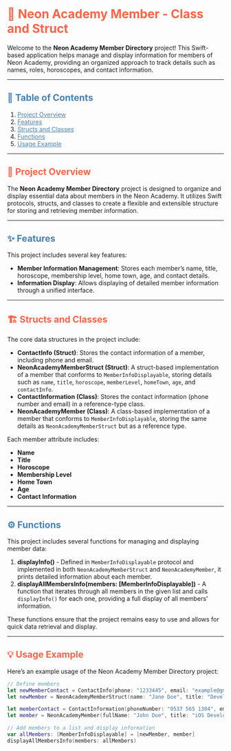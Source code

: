 <h1 style="color:#FF6347;">🌟 Neon Academy Member - Class and Struct </h1>

Welcome to the **Neon Academy Member Directory** project! This Swift-based application helps manage and display information for members of Neon Academy, providing an organized approach to track details such as names, roles, horoscopes, and contact information.

---

<h2 style="color:#4682B4;">📜 Table of Contents</h2>

1. <a href="#project-overview" style="color:#4682B4;">Project Overview</a>
2. <a href="#features" style="color:#4682B4;">Features</a>
3. <a href="#structs-and-classes" style="color:#4682B4;">Structs and Classes</a>
4. <a href="#functions" style="color:#4682B4;">Functions</a>
5. <a href="#usage-example" style="color:#4682B4;">Usage Example</a>

---

<h2 id="project-overview" style="color:#FF6347;">📖 Project Overview</h2>

The **Neon Academy Member Directory** project is designed to organize and display essential data about members in the Neon Academy. It utilizes Swift protocols, structs, and classes to create a flexible and extensible structure for storing and retrieving member information.

---

<h2 id="features" style="color:#4682B4;">✨ Features</h2>

This project includes several key features:

- **Member Information Management**: Stores each member’s name, title, horoscope, membership level, home town, age, and contact details.
- **Information Display**: Allows displaying of detailed member information through a unified interface.

---

<h2 id="structs-and-classes" style="color:#FF6347;">🏗️ Structs and Classes</h2>

The core data structures in the project include:

- **ContactInfo (Struct)**: Stores the contact information of a member, including phone and email.
- **NeonAcademyMemberStruct (Struct)**: A struct-based implementation of a member that conforms to `MemberInfoDisplayable`, storing details such as `name`, `title`, `horoscope`, `memberLevel`, `homeTown`, `age`, and `contactInfo`.
- **ContactInformation (Class)**: Stores the contact information (phone number and email) in a reference-type class.
- **NeonAcademyMember (Class)**: A class-based implementation of a member that conforms to `MemberInfoDisplayable`, storing the same details as `NeonAcademyMemberStruct` but as a reference type.

Each member attribute includes:
- **Name**
- **Title**
- **Horoscope**
- **Membership Level**
- **Home Town**
- **Age**
- **Contact Information**

---

<h2 id="functions" style="color:#4682B4;">⚙️ Functions</h2>

This project includes several functions for managing and displaying member data:

1. **displayInfo()** - Defined in `MemberInfoDisplayable` protocol and implemented in both `NeonAcademyMemberStruct` and `NeonAcademyMember`, it prints detailed information about each member.
2. **displayAllMembersInfo(members: [MemberInfoDisplayable])** - A function that iterates through all members in the given list and calls `displayInfo()` for each one, providing a full display of all members' information.

These functions ensure that the project remains easy to use and allows for quick data retrieval and display.

---

<h2 id="usage-example" style="color:#FF6347;">💡 Usage Example</h2>

Here’s an example usage of the Neon Academy Member Directory project:

```swift
// Define members
let newMemberContact = ContactInfo(phone: "1233445", email: "example@gmail.com")
let newMember = NeonAcademyMemberStruct(name: "Jane Doe", title: "Developer", horoscope: "Gemini", memberLevel: "A1", homeTown: "NYC", age: 29, contactInfo: newMemberContact)

let memberContact = ContactInformation(phoneNumber: "0537 565 1304", email: "john.doe@gmail.com")
let member = NeonAcademyMember(fullName: "John Doe", title: "iOS Developer", horoscope: "Scorpio", memberLevel: "A2", homeTown: "San Francisco", age: 32, contactInformation: memberContact)

// Add members to a list and display information
var allMembers: [MemberInfoDisplayable] = [newMember, member]
displayAllMembersInfo(members: allMembers)
